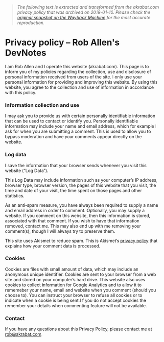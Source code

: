 > *The following text is extracted and transformed from the akrabat.com privacy policy that was archived on 2019-01-10. Please check the [original snapshot on the Wayback Machine](https://web.archive.org/web/20190110235125id_/https%3A//akrabat.com/privacy-policy) for the most accurate reproduction.*

# Privacy policy – Rob Allen's DevNotes

I am Rob Allen and I operate this website (akrabat.com). This page is to inform you of my policies regarding the collection, use and disclosure of personal information received from users of the site. I only use your personal information for providing and improving this website. By using this website, you agree to the collection and use of information in accordance with this policy.

### Information collection and use

I may ask you to provide us with certain personally identifiable information that can be used to contact or identify you. Personally identifiable information may include your name and email address, which for example I ask for when you are submitting a comment. This is used to allow you to bypass moderation and have your comments appear directly on the website.

### Log data

I save the information that your browser sends whenever you visit this website (“Log Data”).

This Log Data may include information such as your computer’s IP address, browser type, browser version, the pages of this website that you visit, the time and date of your visit, the time spent on those pages and other statistics.

As an anti-spam measure, you have always been required to supply a name and email address in order to comment. Optionally, you may supply a website. If you comment on this website, then this information is stored, associated with that comment. If you wish to have that information removed, contact me. This may also end up with me removing your comment(s), though I will always try to preserve them.

This site uses Akismet to reduce spam. This is Akismet’s [privacy policy](https://akismet.com/privacy/) that explains how your comment data is processed.

### Cookies

Cookies are files with small amount of data, which may include an anonymous unique identifier. Cookies are sent to your browser from a web site and stored on your computer’s hard drive. This website also uses cookies to collect information for Google Analytics and to allow it to rememeber your name, email and website when you comment (should you choose to). You can instruct your browser to refuse all cookies or to indicate when a cookie is being sent.I f you do not accept cookies the remember your details when commenting feature will not be available.

### Contact

If you have any questions about this Privacy Policy, please contact me at [rob@akrabat.com](mailto:rob@akrabat.com%22).
